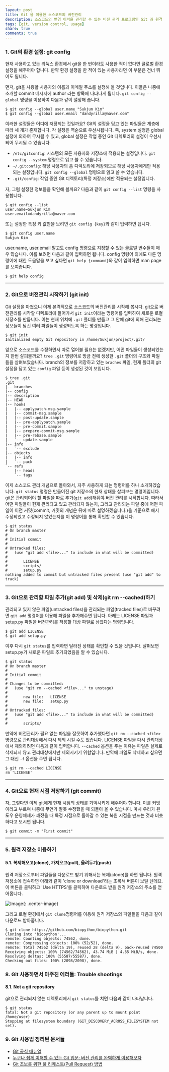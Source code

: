 ```yaml
---
layout: post
title: Git 을 이용한 소스코드의 버전관리
description: 소스코드의 변경 이력을 관리할 수 있는 버전 관리 프로그램인 Git 과 원격 저장소인 GitHub 사용법에 대하여 알아봅니다.
tags: [git, version control, usage]
share: true
comments: true
---
```



### 1. Git의 환경 설정: git config

현재 사용하고 있는 리눅스 환경에서 git을 한 번이라도 사용한 적이 없다면 글로벌 환경 설정을 해주어야 합니다. 만약 환경
설정을 한 적이 있는 사용자라면 이 부분은 건너 뛰어도 됩니다.

먼저, git을 사용할 사용자의 이름과 이메일 주소를 설정해 볼 것입니다. 이들은 나중에 소개할 commit 메시지에 author 라는
항목에 나타나게 됩니다. `git config --global` 명령을 이용하여 다음과 같이 설정해 줍니다.

```
$ git config --global user.name "Sukjun Kim"
$ git config --global user.email "dandyrilla@naver.com"
```

이러한 설정들은 어디에 저장되는 것일까요? Git의 설정을 담고 있는 파일들은 계층에 따라 세 개가 존재합니다. 각 설정은
역순으로 우선시됩니다. 즉, system 설정은 global 설정에 의하여 무시될 수 있고, global 설정은 작업 중인 Git 디렉토리의
설정이 우선시 되어 무시될 수 있습니다.

* `/etc/gitconfig`: 시스템의 모든 사용자와 저장소에 적용되는 설정입니다. `git config --system` 명령으로 읽고 쓸 수
  있습니다.
* `~/.gitconfig`: 해당 사용자의 홈 디렉토리에 저장되므로 해당 사용자에게만 적용되는 설정입니다. `git config --global`
  명령으로 읽고 쓸 수 있습니다.
* `.git/config`: 작업 중인 Git 디렉토리(특정 저장소)에만 적용되는 설정입니다.

자, 그럼 설정한 정보들을 확인해 볼까요? 다음과 같이 `git config --list` 명령을 사용합니다.

```
$ git config --list
user.name=Sukjun Kim
user.email=dandyrilla@naver.com
```

또는 설정한 특정 키 값만을 보려면 `git config {key}`와 같이 입력하면 됩니다.

```
$ git config user.name
Sukjun Kim
```

user.name, user.email 말고도 config 명령으로 지정할 수 있는 글로벌 변수들이 매우 많습니다. 이를 보려면 다음과 같이
입력하면 됩니다. config 명령어 외에도 다른 명령어에 대한 도움말을 보고 싶다면 `git help {command}`와 같이 입력하면
man page를 보여줍니다.

```
$ git help config
```

---

### 2. Git으로 버전관리 시작하기 (git init)

Git 설정을 마쳤으니 이제 본격적으로 소스코드의 버전관리를 시작해 봅시다. git으로 버전관리를 시작할 디렉토리에 들어가서
`git init`이라는 명령어를 입력하여 새로운 로컬 저장소를 만듭니다. 이는 현재 위치에 `.git` 폴더를 만들고 그 안에 git에
의해 관리되는 정보들이 담긴 여러 파일들이 생성되도록 하는 명령입니다.

```
$ git init
Initialized empty Git repository in /home/Sukjun/project/.git/
```

앞으로 소스코드를 수정하면서 따로 열어볼 필요는 없겠지만, 어떤 파일들이 생성되었는지 한번 살펴볼까요? `tree .git`
명령어로 방금 전에 생성한 `.git` 폴더의 구조와 파일들을 살펴보았습니다. branch의 정보를 저장하고 있는 `braches` 파일,
현재 폴더의 git 설정을 담고 있는 `config` 파일 등이 생성된 것이 보입니다.

```
$ tree .git
.git
|-- branches
|-- config
|-- description
|-- HEAD
|-- hooks
|   |-- applypatch-msg.sample
|   |-- commit-msg.sample
|   |-- post-update.sample
|   |-- pre-applypatch.sample
|   |-- pre-commit.sample
|   |-- prepare-commit-msg.sample
|   |-- pre-rebase.sample
|   `-- update.sample
|-- info
|   `-- exclude
|-- objects
|   |-- info
|   `-- pack
`-- refs
    |-- heads
    `-- tags
```

이제 소스코드 관리 개념으로 돌아와서, 자주 사용하게 되는 명령어를 하나 소개하겠습니다. `git status` 명령은 만들어진
git 저장소의 현재 상태를 살펴보는 명령어입니다. git은 관리되어야 할 파일을 따로 추가(`git add`)해줘야 버전 관리를
시작합니다. 따라서 어떤 파일들이 현재 관리되고 있고 관리되지 않는지, 그리고 관리되는 파일 중에 어떤 파일이 이전
커밋(commit, 커밋의 개념은 뒤에 따로 설명하겠습니다.)을 기준으로 해서 수정되었고 수정되지 않았는지를 이 명령어를 통해
확인할 수 있습니다.

```
$ git status
# On branch master
#
# Initial commit
#
# Untracked files:
#   (use "git add <file>..." to include in what will be committed)
#
#       LICENSE
#       scripts/
#       setup.py
nothing added to commit but untracked files present (use "git add" to track)
```

---

### 3. Git으로 관리할 파일 추가(git add) 및 삭제(git rm \-\-cached)하기

관리되고 있지 않은 파일(untracked files)을 관리되는 파일(tracked files)로 바꾸려면 `git add` 명령어를 이용해 파일을
추가해주면 됩니다. 아래는 LICENSE 파일과 setup.py 파일을 버전관리를 적용할 대상 파일로 삼겠다는 명령입니다.

```
$ git add LICENSE
$ git add setup.py
```

이후 다시 `git status`를 입력하면 달라진 상태를 확인할 수 있을 것입니다. 살펴보면 setup.py가 새로운 파일로 추가되었음을
알 수 있습니다.

```
$ git status
# On branch master
#
# Initial commit
#
# Changes to be committed:
#   (use "git rm --cached <file>..." to unstage)
#
#       new file:   LICENSE
#       new file:   setup.py
#
# Untracked files:
#   (use "git add <file>..." to include in what will be committed)
#
#       scripts/
```

만약에 버전관리가 필요 없는 파일을 잘못하여 추가했다면 `git rm --cached <file>` 명령으로 관리대상에서 다시 제외 시킬
수도 있습니다. LICENSE 파일을 다시 관리대상에서 제외하려면 다음과 같이 입력합니다. `--cached` 옵션을 주는 이유는 파일은
실제로 삭제되지 않고 관리대상에서만 제외시키기 위함입니다. 만약에 파일도 삭제하고 싶으면 그 대신 `-f` 옵션을 주면
됩니다.

```
$ git rm --cached LICENSE
rm 'LICENSE'
```

---

### 4. Git으로 현재 시점 저장하기 (git commit)

자, 그렇다면 이제 git에게 현재 시점의 상태를 기억시키게 해주어야 합니다. 이를 커밋이라고 부르며 나중에 무언가 잘못
수정했을 때 되돌아 올 수 있습니다. 마치 우리가 윈도우 운영체제가 깨졌을 때 특정 시점으로 돌아갈 수 있는 복원 시점을
만드는 것과 비슷하다고 보시면 됩니다.

```
$ git commit -m "First commit"
```

---

### 5. 원격 저장소 이용하기

#### 5.1. 복제해오고(clone), 가져오고(pull), 올려두기(push)

원격 저장소로부터 파일들을 다운로드 받기 위해서는 복제(clone)를 하면 됩니다. 원격 저장소에 접속하면 아래와 같이
'clone or download'라는 초록색 버튼이 보일 텐데요. 이 버튼을 클릭하고 'Use HTTPS'를 클릭하여 다운로드 받을 원격 저장소의
주소를 얻어옵니다.

![Image](/images/2017-07-28/fig1.png?v1 "git clone"){: .center-image}

그리고 로컬 환경에서 `git clone`명령어를 이용해 원격 저장소의 파일들을 다음과 같이 다운로드 받아줍니다.

```
$ git clone https://github.com/biopython/biopython.git
Cloning into 'biopython'...
remote: Counting objects: 74562, done.
remote: Compressing objects: 100% (52/52), done.
remote: Total 74562 (delta 19), reused 28 (delta 9), pack-reused 74500
Receiving objects: 100% (74562/74562), 43.74 MiB | 4.55 MiB/s, done.
Resolving deltas: 100% (55587/55587), done.
Checking out files: 100% (2098/2098), done.
```

### 8. Git 사용하면서 마주친 에러들: Trouble shootings

#### 8.1. Not a git repository

git으로 관리되지 않는 디렉토리에서 `git status`를 치면 다음과 같이 나타납니다.

```
$ git status
fatal: Not a git repository (or any parent up to mount point /home/user)
Stopping at filesystem boundary (GIT_DISCOVERY_ACROSS_FILESYSTEM not set).
```



### 9. Git 사용법 정리된 문서들

* [Git 공식 매뉴얼](https://git-scm.com/book/ko/v2/%EC%8B%9C%EC%9E%91%ED%95%98%EA%B8%B0-%EB%B2%84%EC%A0%84-%EA%B4%80%EB%A6%AC%EB%9E%80%3F)
* [누구나 쉽게 이해할 수 있는 Git 입문: 버전 관리를 완벽하게 이용해보자](https://backlogtool.com/git-guide/kr/)
* [Git 초보를 위한 풀 리퀘스트(Pull Request) 방법](https://wayhome25.github.io/git/2017/07/08/git-first-pull-request-story/)
